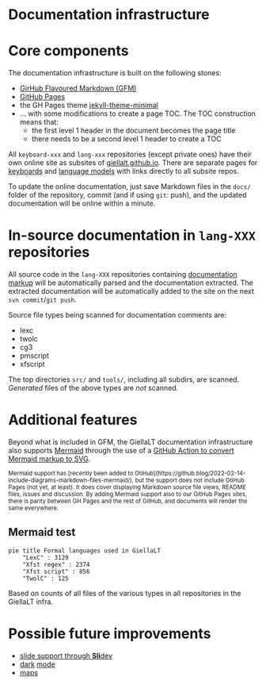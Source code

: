 # Documentation infrastructure

# Core components

The documentation infrastructure is built on the following stones:

- [GirHub Flavoured Markdown (GFM)](https://enterprise.github.com/downloads/en/markdown-cheatsheet.pdf)
- [GitHub Pages](https://pages.github.com)
- the GH Pages theme [jekyll-theme-minimal](https://github.com/pages-themes/minimal)
- … with some modifications to create a page TOC. The TOC construction means that:
    - the first level 1 header in the document becomes the page title
    - there needs to be a second level 1 header to create a TOC

All `keyboard-xxx` and `lang-xxx` repositories (except private ones) have their
own online site as subsites of [giellalt.github.io](https://giellalt.github.io).
There are separate pages for [keyboards](/KeyboardLayouts.html) and
[language models](/LanguageModels.html) with links directly to all subsite repos.

To update the online documentation, just save Markdown files in the `docs/`
folder of the repository, commit (and if using `git`: push),
and the updated documentation will be online within a minute.

# In-source documentation in `lang-XXX` repositories

All source code in the `lang-XXX` repositories containing
[documentation markup](infraremake/In-sourceDocumentationSpecification.md) will
be automatically parsed and the documentation extracted. The extracted
documentation will be automatically added to the site on the next `svn commit`/`git push`.

Source file types being scanned for documentation comments are:

- lexc
- twolc
- cg3
- pmscript
- xfscript

The top directories `src/` and `tools/`, including all subdirs, are scanned.
*Generated* files of the above types are *not* scanned.

# Additional features

Beyond what is included in GFM, the GiellaLT documentation infrastructure also
supports [Mermaid](https://mermaid-js.github.io/) through the use of a
[GitHub Action to convert Mermaid markup to SVG](https://github.com/divvun/compile-mermaid-markdown-action).

<small>
Mermaid support has
[recently been added to GtiHub](https://github.blog/2022-02-14-include-diagrams-markdown-files-mermaid/),
but the support does not include GtiHub Pages (not yet, at least). It does cover
displaying Markdown source file views, README files, issues and discussion. By
adding Mermaid support also to our GitHub Pages sites, there is parity between
GH Pages and the rest of GitHub, and documents will render the same everywhere.
</small>

## Mermaid test

```mermaid
pie title Formal languages used in GiellaLT
    "LexC" : 3129
    "Xfst regex" : 2374
    "Xfst script" : 856
    "TwolC" : 125
```

Based on counts of all files of the various types in all repositories in the
GiellaLT infra.

# Possible future improvements

- [slide support through **Sli**dev](https://sli.dev)
- [dark](https://developer.mozilla.org/en-US/docs/Web/CSS/@media/prefers-color-scheme) [mode](https://css-tricks.com/a-complete-guide-to-dark-mode-on-the-web/)
- [maps](https://docs.github.com/en/get-started/writing-on-github/working-with-advanced-formatting/creating-diagrams#creating-geojson-and-topojson-maps)
